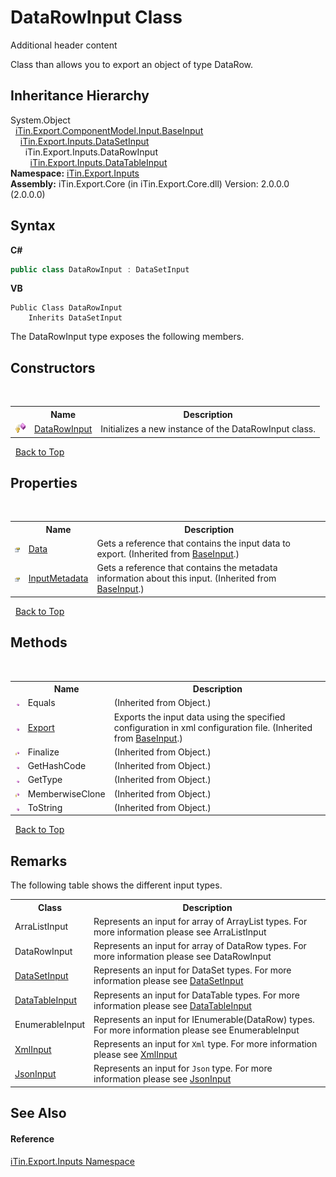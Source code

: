 # DataRowInput Class
Additional header content 

Class than allows you to export an object of type DataRow.


## Inheritance Hierarchy
System.Object<br />&nbsp;&nbsp;<a href="T_iTin_Export_ComponentModel_Input_BaseInput">iTin.Export.ComponentModel.Input.BaseInput</a><br />&nbsp;&nbsp;&nbsp;&nbsp;<a href="T_iTin_Export_Inputs_DataSetInput">iTin.Export.Inputs.DataSetInput</a><br />&nbsp;&nbsp;&nbsp;&nbsp;&nbsp;&nbsp;iTin.Export.Inputs.DataRowInput<br />&nbsp;&nbsp;&nbsp;&nbsp;&nbsp;&nbsp;&nbsp;&nbsp;<a href="T_iTin_Export_Inputs_DataTableInput">iTin.Export.Inputs.DataTableInput</a><br />
**Namespace:**&nbsp;<a href="N_iTin_Export_Inputs">iTin.Export.Inputs</a><br />**Assembly:**&nbsp;iTin.Export.Core (in iTin.Export.Core.dll) Version: 2.0.0.0 (2.0.0.0)

## Syntax

**C#**<br />
``` C#
public class DataRowInput : DataSetInput
```

**VB**<br />
``` VB
Public Class DataRowInput
	Inherits DataSetInput
```

The DataRowInput type exposes the following members.


## Constructors
&nbsp;<table><tr><th></th><th>Name</th><th>Description</th></tr><tr><td>![Protected method](media/protmethod.gif "Protected method")</td><td><a href="M_iTin_Export_Inputs_DataRowInput__ctor">DataRowInput</a></td><td>
Initializes a new instance of the DataRowInput class.</td></tr></table>&nbsp;
<a href="#datarowinput-class">Back to Top</a>

## Properties
&nbsp;<table><tr><th></th><th>Name</th><th>Description</th></tr><tr><td>![Public property](media/pubproperty.gif "Public property")</td><td><a href="P_iTin_Export_ComponentModel_Input_BaseInput_Data">Data</a></td><td>
Gets a reference that contains the input data to export.
 (Inherited from <a href="T_iTin_Export_ComponentModel_Input_BaseInput">BaseInput</a>.)</td></tr><tr><td>![Public property](media/pubproperty.gif "Public property")</td><td><a href="P_iTin_Export_ComponentModel_Input_BaseInput_InputMetadata">InputMetadata</a></td><td>
Gets a reference that contains the metadata information about this input.
 (Inherited from <a href="T_iTin_Export_ComponentModel_Input_BaseInput">BaseInput</a>.)</td></tr></table>&nbsp;
<a href="#datarowinput-class">Back to Top</a>

## Methods
&nbsp;<table><tr><th></th><th>Name</th><th>Description</th></tr><tr><td>![Public method](media/pubmethod.gif "Public method")</td><td>Equals</td><td> (Inherited from Object.)</td></tr><tr><td>![Public method](media/pubmethod.gif "Public method")</td><td><a href="M_iTin_Export_ComponentModel_Input_BaseInput_Export">Export</a></td><td>
Exports the input data using the specified configuration in xml configuration file.
 (Inherited from <a href="T_iTin_Export_ComponentModel_Input_BaseInput">BaseInput</a>.)</td></tr><tr><td>![Protected method](media/protmethod.gif "Protected method")</td><td>Finalize</td><td> (Inherited from Object.)</td></tr><tr><td>![Public method](media/pubmethod.gif "Public method")</td><td>GetHashCode</td><td> (Inherited from Object.)</td></tr><tr><td>![Public method](media/pubmethod.gif "Public method")</td><td>GetType</td><td> (Inherited from Object.)</td></tr><tr><td>![Protected method](media/protmethod.gif "Protected method")</td><td>MemberwiseClone</td><td> (Inherited from Object.)</td></tr><tr><td>![Public method](media/pubmethod.gif "Public method")</td><td>ToString</td><td> (Inherited from Object.)</td></tr></table>&nbsp;
<a href="#datarowinput-class">Back to Top</a>

## Remarks

The following table shows the different input types.
&nbsp;<table><tr><th>Class</th><th>Description</th></tr><tr><td>ArraListInput</td><td>Represents an input for array of ArrayList types. For more information please see ArraListInput</td></tr><tr><td>DataRowInput</td><td>Represents an input for array of DataRow types. For more information please see DataRowInput</td></tr><tr><td><a href="T_iTin_Export_Inputs_DataSetInput">DataSetInput</a></td><td>Represents an input for DataSet types. For more information please see <a href="T_iTin_Export_Inputs_DataSetInput">DataSetInput</a></td></tr><tr><td><a href="T_iTin_Export_Inputs_DataTableInput">DataTableInput</a></td><td>Represents an input for DataTable types. For more information please see <a href="T_iTin_Export_Inputs_DataTableInput">DataTableInput</a></td></tr><tr><td>EnumerableInput</td><td>Represents an input for IEnumerable(DataRow) types. For more information please see EnumerableInput</td></tr><tr><td><a href="T_iTin_Export_Inputs_XmlInput">XmlInput</a></td><td>Represents an input for `Xml` type. For more information please see <a href="T_iTin_Export_Inputs_XmlInput">XmlInput</a></td></tr><tr><td><a href="T_iTin_Export_Inputs_JsonInput">JsonInput</a></td><td>Represents an input for `Json` type. For more information please see <a href="T_iTin_Export_Inputs_JsonInput">JsonInput</a></td></tr></table>

## See Also


#### Reference
<a href="N_iTin_Export_Inputs">iTin.Export.Inputs Namespace</a><br />
